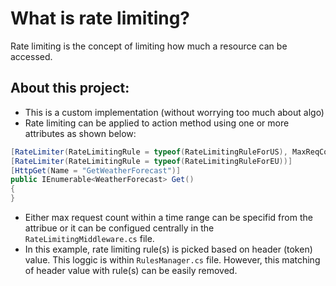 # What is rate limiting?
Rate limiting is the concept of limiting how much a resource can be accessed.

## About this project:
- This is a custom implementation (without worrying too much about algo)
- Rate limiting can be applied to action method using one or more attributes as shown below:
```csharp
[RateLimiter(RateLimitingRule = typeof(RateLimitingRuleForUS), MaxReqCount = 5, TimeSpanInSec = 30)]
[RateLimiter(RateLimitingRule = typeof(RateLimitingRuleForEU))]
[HttpGet(Name = "GetWeatherForecast")]
public IEnumerable<WeatherForecast> Get()
{
}
```

- Either max request count within a time range can be specifid from the attribue or it can be configued centrally in the `RateLimitingMiddleware.cs` file.
- In this example, rate limiting rule(s) is picked based on header (token) value. This loggic is within `RulesManager.cs` file. 
 However, this matching of header value with rule(s) can be easily removed.



